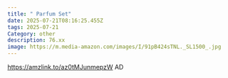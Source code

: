 ```yaml
---
title: " Parfum Set"
date: 2025-07-21T08:16:25.455Z
tags: 2025-07-21
Category: other
description: 76.xx
image: https://m.media-amazon.com/images/I/91pB424sTNL._SL1500_.jpg
---
```

https://amzlink.to/az0tMJunmepzW
AD